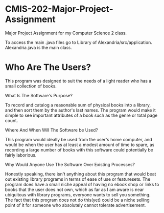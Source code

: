 # CMIS-202-Major-Project-Assignment
Major Project Assignment for my Computer Science 2 class.


To access the main .java files go to Library of Alexandria/src/application. Alexandria.java is the main class.

<b><h1>Who Are The Users?</h1></b>

  This program was designed to suit the needs of a light reader who has a small collection of books.
  
What Is The Software's Purpose?

  To record and catalog a reasonable sum of physical books into a library, and then sort them by the author's last names. The program would make it simple to see 
  important attributes of a book such as the genre or total page count.

Where And When Will The Software be Used?  

  This program would ideally be used from the user's home computer, and would be when the user has at least a modest amount of time to spare, as recording a large 
  number of books with this software could potentially be fairly laborious.

Why Would Anyone Use The Software Over Existing Processes?

  Honestly speaking, there isn't anything about this program that would beat out existing library programs in terms of ease of use or featuresets. The program does 
  have a small niche appeal of having no ebook shop or links to books that the user does not own, which as far as I am aware is near ubiquitous with library 
  programs, everyone wants to sell you something. The fact that this program does not do this(yet) could be a niche selling point of it for someone who absolutely 
  cannot tolerate advertisement.
